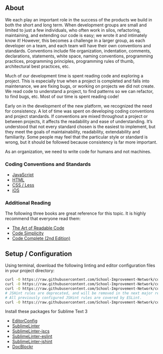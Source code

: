 ## About

We each play an important role in the success of the products we build in both the short and long term. When development groups are small and limited to just a few individuals, who often work in silos, refactoring, maintaining, and extending our code is easy; we wrote it and intimately know it! However, this becomes a challenge in a larger group, as each developer on a team, and each team will have their own conventions and standards. Conventions include file organization, indentation, comments, declarations, statements, white space, naming conventions, programming practices, programming principles, programming rules of thumb, architectural best practices, etc.

Much of our development time is spent reading code and exploring a project. This is especially true when a project is completed and falls into maintenance, we are fixing bugs, or working on projects we did not create. We read code to understand a project, to find patterns so we can refactor, to find bugs, etc. Most of our time is spent reading code!

Early on in the development of the new platform, we recognized the need for consistency. A lot of time was spent on developing coding conventions and project standards. If conventions are mixed throughout a project or between projects, it affects the readability and ease of understanding. It’s understood that not every standard chosen is the easiest to implement, but they meet the goals of maintainability, readability, extendability and familiarity. Some people may feel that the particular style or standard is wrong, but it should be followed because consistency is far more important.

As an organization, we need to write code for humans and not machines.

### Coding Conventions and Standards
* [JavaScript](https://github.com/School-Improvement-Network/coding-conventions/blob/master/javascript.md)
* [HTML](https://github.com/School-Improvement-Network/coding-conventions/blob/master/html.md)
* [CSS / Less](https://github.com/School-Improvement-Network/coding-conventions/blob/master/css.md)
* [iOS](https://github.com/School-Improvement-Network/coding-conventions/blob/master/ios.md)

### Additional Reading
The following three books are great reference for this topic. It is highly recommend that everyone read them:
* [The Art of Readable Code](http://shop.oreilly.com/product/9780596802301.do)
* [Code Simplicity](http://shop.oreilly.com/product/0636920022251.do)
* [Code Complete (2nd Edition)](http://www.amazon.com/Code-Complete-Practical-Handbook-Construction/dp/0735619670)

## Setup / Configuration

Using terminal, download the following linting and editor configuration files in your project directory:
```bash
curl -O https://raw.githubusercontent.com/School-Improvement-Network/coding-conventions/master/.editorconfig
curl -O https://raw.githubusercontent.com/School-Improvement-Network/coding-conventions/master/.eslintrc
curl -O https://raw.githubusercontent.com/School-Improvement-Network/coding-conventions/master/.jscsrc
# JSHint rules are deprecated, and will be removed in the next major release.
# All previously configured JSHint rules are covered by ESLint.
curl -O https://raw.githubusercontent.com/School-Improvement-Network/coding-conventions/master/.jshintrc
```

Install these packages for Sublime Text 3
* [EditorConfig](https://github.com/sindresorhus/editorconfig-sublime)
* [SublimeLinter](https://github.com/SublimeLinter/SublimeLinter3)
* [SublimeLinter-jscs](https://github.com/SublimeLinter/SublimeLinter-jscs)
* [SublimeLinter-eslint](https://github.com/roadhump/SublimeLinter-eslint)
* [SublimeLinter-jshint](https://github.com/SublimeLinter/SublimeLinter-jshint)
* [DocBlockr](https://github.com/spadgos/sublime-jsdocs)
